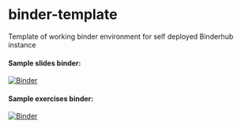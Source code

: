 # binder-template
Template of working binder environment for self deployed Binderhub instance

#### Sample slides binder:
[![Binder](http://a7d7f6d7f931e11e98b6702a7947ab3d-1891881549.ap-southeast-2.elb.amazonaws.com/badge_logo.svg)](http://a7d7f6d7f931e11e98b6702a7947ab3d-1891881549.ap-southeast-2.elb.amazonaws.com/v2/gh/kaseyhackspace/binder-template/master?filepath=course-template%2Fmodule-template%2Fslides-template.ipynb)

#### Sample exercises binder:
[![Binder](http://a7d7f6d7f931e11e98b6702a7947ab3d-1891881549.ap-southeast-2.elb.amazonaws.com/badge_logo.svg)](http://a7d7f6d7f931e11e98b6702a7947ab3d-1891881549.ap-southeast-2.elb.amazonaws.com/v2/gh/kaseyhackspace/binder-template/master?filepath=course-template%2Fmodule-template%2Fexercises%2Fexercises-template.ipynb)

